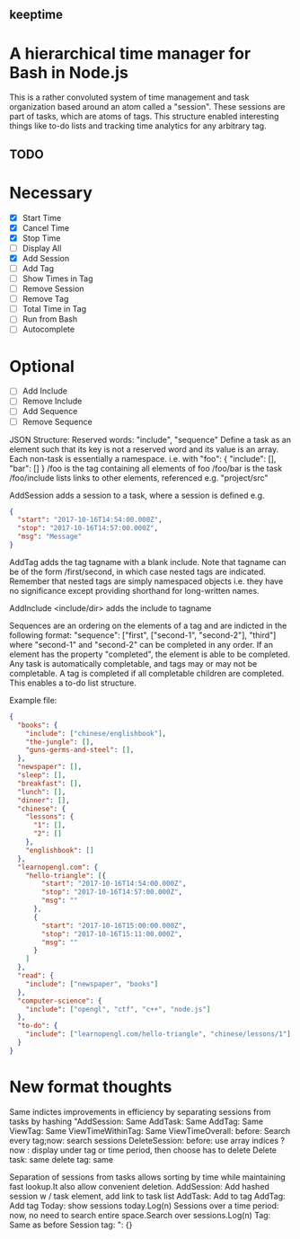 ## keeptime
# A hierarchical time manager for Bash in Node.js

This is a rather convoluted system of time management and task organization based around an atom called a "session". These sessions are part of tasks, which are atoms of tags. This structure enabled interesting things like to-do lists and tracking time analytics for any arbitrary tag.

## TODO
# Necessary
- [x] Start Time
- [x] Cancel Time
- [x] Stop Time
- [ ] Display All
- [x] Add Session
- [ ] Add Tag
- [ ] Show Times in Tag
- [ ] Remove Session
- [ ] Remove Tag
- [ ] Total Time in Tag
- [ ] Run from Bash
- [ ] Autocomplete
# Optional
- [ ] Add Include
- [ ] Remove Include
- [ ] Add Sequence
- [ ] Remove Sequence

JSON Structure:
Reserved words: "include", "sequence"
Define a task as an element such that its key is not a reserved word and its value is an array. Each non-task is essentially a namespace.
i.e. with
"foo": {
  "include": [],
  "bar": []
}
/foo is the tag containing all elements of foo
/foo/bar is the task
/foo/include lists links to other elements, referenced e.g. "project/src"

AddSession adds a session to a task, where a session is defined e.g.
```json
{
  "start": "2017-10-16T14:54:00.000Z",
  "stop": "2017-10-16T14:57:00.000Z",
  "msg": "Message"
}
```

AddTag <tagname> adds the tag tagname with a blank include. Note that tagname can be of the form /first/second, in which case nested tags are indicated. Remember that nested tags are simply namespaced objects i.e. they have no significance except providing shorthand for long-written names.

AddInclude <tagname> <include/dir> adds the include to tagname

Sequences are an ordering on the elements of a tag and are indicted in the following format:
"sequence": ["first", ["second-1", "second-2"], "third"]
where "second-1" and "second-2" can be completed in any order.
If an element has the property "completed", the element is able to be completed. Any task is automatically completable, and tags may or may not be completable. A tag is completed if all completable children are completed. This enables a to-do list structure.

Example file:
```json
{
  "books": {
    "include": ["chinese/englishbook"],
    "the-jungle": [],
    "guns-germs-and-steel": [],
  },
  "newspaper": [],
  "sleep": [],
  "breakfast": [],
  "lunch": [],
  "dinner": [],
  "chinese": {
    "lessons": {
      "1": [],
      "2": []
    },
    "englishbook": []
  },
  "learnopengl.com": {
    "hello-triangle": [{
        "start": "2017-10-16T14:54:00.000Z",
        "stop": "2017-10-16T14:57:00.000Z",
        "msg": ""
      },
      {
        "start": "2017-10-16T15:00:00.000Z",
        "stop": "2017-10-16T15:11:00.000Z",
        "msg": ""
      }
    ]
  },
  "read": {
    "include": ["newspaper", "books"]
  },
  "computer-science": {
    "include": ["opengl", "ctf", "c++", "node.js"]
  },
  "to-do": {
    "include": ["learnopengl.com/hello-triangle", "chinese/lessons/1"]
  }
}
```

# New format thoughts
Same indictes improvements in efficiency by separating sessions from tasks by hashing
"AddSession: Same
AddTask: Same
AddTag: Same
ViewTag: Same
ViewTimeWithinTag: Same
ViewTimeOverall: before: Search every tag;now: search sessions
DeleteSession: before: use array indices ? now : display under tag or time period,
then choose has to delete
Delete task: same
delete tag: same

Separation of sessions from tasks allows sorting by time
while maintaining fast lookup.It also allow convenient deletion.
AddSession: Add hashed session w / task element,
add link to task list
AddTask: Add to tag
AddTag: Add tag
Today: show sessions today.Log(n)
Sessions over a time period: now,
no need to search entire space.Search over sessions.Log(n)
Tag: Same as before
Session tag: ": {}
